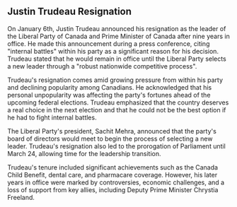 ## Justin Trudeau Resignation

On January 6th, Justin Trudeau announced his resignation as the leader of the Liberal Party of
Canada and Prime Minister of Canada after nine years in office. He made this announcement during a
press conference, citing "internal battles" within his party as a significant reason for his
decision. Trudeau stated that he would remain in office until the Liberal Party selects a new leader
through a "robust nationwide competitive process".

Trudeau's resignation comes amid growing pressure from within his party and declining popularity
among Canadians. He acknowledged that his personal unpopularity was affecting the party's fortunes
ahead of the upcoming federal elections. Trudeau emphasized that the country deserves a real choice
in the next election and that he could not be the best option if he had to fight internal battles.

The Liberal Party's president, Sachit Mehra, announced that the party's board of directors would
meet to begin the process of selecting a new leader. Trudeau's resignation also led to the
prorogation of Parliament until March 24, allowing time for the leadership transition.

Trudeau's tenure included significant achievements such as the Canada Child Benefit, dental care,
and pharmacare coverage. However, his later years in office were marked by controversies, economic
challenges, and a loss of support from key allies, including Deputy Prime Minister Chrystia
Freeland.
